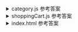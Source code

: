 <details>
  <summary>category.js 参考答案</summary>

```js
function useCategoryEffect() {
  var type = "商品种类";

  var add = function () {
    console.log("我在添加:" + type);
  };

  var update = function () {
    console.log("我在修改:" + type);
  };

  return { add, update };
}
```

</details>

<details>
  <summary>shoppingCart.js 参考答案</summary>

```js
function useShoppingCartEffect() {
  var type = "商品";

  var add = function () {
    console.log("我在往购物车中添加:" + type);
  };

  var update = function () {
    console.log("我在修改购物车中的:" + type);
  };

  return { add, update };
}
```

</details>

<details>
  <summary>index.html 参考答案</summary>
```html
<!DOCTYPE html>
<html lang="en">
  <head>
    <meta charset="UTF-8" />
    <meta http-equiv="X-UA-Compatible" content="IE=edge" />
    <meta name="viewport" content="width=device-width, initial-scale=1.0" />
    <title>使用闭包实现模块化开发</title>
    <script src="category.js"></script>
    <script src="shoppingCart.js"></script>
    <script>
      // 在这里补全代码引入category和shoppingCart对象
      var category = useCategoryEffect();
      var shoppingCart = useShoppingCartEffect();
      category.add();
      category.update();
      shoppingCart.add();
      shoppingCart.update();
    </script>
  </head>
  <body></body>
</html>

```

</details>
